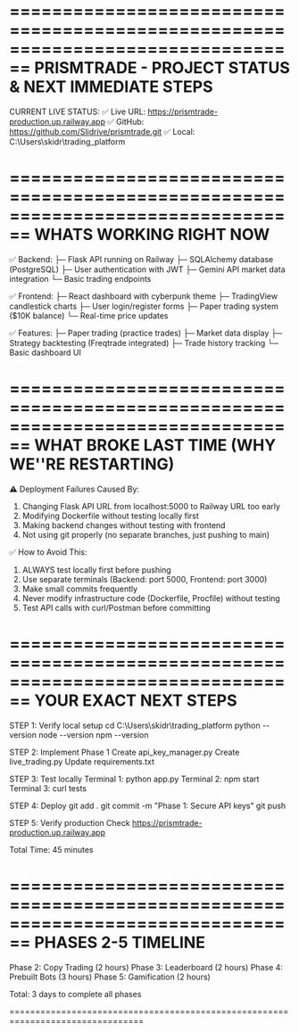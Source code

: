 ﻿================================================================================
PRISMTRADE - PROJECT STATUS & NEXT IMMEDIATE STEPS
================================================================================

CURRENT LIVE STATUS:
✅ Live URL: https://prismtrade-production.up.railway.app
✅ GitHub: https://github.com/Slidrive/prismtrade.git
✅ Local: C:\Users\skidr\trading_platform

================================================================================
WHATS WORKING RIGHT NOW
================================================================================

✅ Backend:
  ├─ Flask API running on Railway
  ├─ SQLAlchemy database (PostgreSQL)
  ├─ User authentication with JWT
  ├─ Gemini API market data integration
  └─ Basic trading endpoints

✅ Frontend:
  ├─ React dashboard with cyberpunk theme
  ├─ TradingView candlestick charts
  ├─ User login/register forms
  ├─ Paper trading system ($10K balance)
  └─ Real-time price updates

✅ Features:
  ├─ Paper trading (practice trades)
  ├─ Market data display
  ├─ Strategy backtesting (Freqtrade integrated)
  ├─ Trade history tracking
  └─ Basic dashboard UI

================================================================================
WHAT BROKE LAST TIME (WHY WE''RE RESTARTING)
================================================================================

⚠️ Deployment Failures Caused By:
1. Changing Flask API URL from localhost:5000 to Railway URL too early
2. Modifying Dockerfile without testing locally first
3. Making backend changes without testing with frontend
4. Not using git properly (no separate branches, just pushing to main)

✅ How to Avoid This:
1. ALWAYS test locally first before pushing
2. Use separate terminals (Backend: port 5000, Frontend: port 3000)
3. Make small commits frequently
4. Never modify infrastructure code (Dockerfile, Procfile) without testing
5. Test API calls with curl/Postman before committing

================================================================================
YOUR EXACT NEXT STEPS
================================================================================

STEP 1: Verify local setup
cd C:\Users\skidr\trading_platform
python --version
node --version
npm --version

STEP 2: Implement Phase 1
Create api_key_manager.py
Create live_trading.py
Update requirements.txt

STEP 3: Test locally
Terminal 1: python app.py
Terminal 2: npm start
Terminal 3: curl tests

STEP 4: Deploy
git add .
git commit -m "Phase 1: Secure API keys"
git push

STEP 5: Verify production
Check https://prismtrade-production.up.railway.app

Total Time: 45 minutes

================================================================================
PHASES 2-5 TIMELINE
================================================================================

Phase 2: Copy Trading (2 hours)
Phase 3: Leaderboard (2 hours)
Phase 4: Prebuilt Bots (3 hours)
Phase 5: Gamification (2 hours)

Total: 3 days to complete all phases

================================================================================
